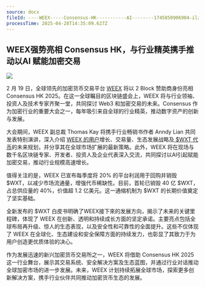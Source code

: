 ```yaml
---
source: docx
fileId: ----WEEX-----Consensus-HK-----------AI--------1745850906904-ilzss3
processTime: 2025-04-28T14:35:09.627Z
---
```


## <a id="_ttg0mweo9odq"></a>**WEEX强势亮相 Consensus HK，与行业精英携手推动以AI 赋能加密交易**

![](https://files.blocktempo.ai/images/----WEEX-----Consensus-HK-----------AI--------1745850906904-ilzss3-1745850908529-12phr9.png)



2 月 19 日，全球领先的加密货币交易平台 [WEEX](https://app.sensor.weex.tech:8106/t/wo) 将以 2 Block 赞助商身份亮相 Consensus HK 2025。在这一全球瞩目的区块链盛会上，WEEX 将与行业领袖、投资人及技术专家齐聚一堂，共同探讨 Web3 和加密交易的未来。Consensus 作为加密行业的重要大会之一，每年吸引来自全球的行业精英，推动数字资产的创新与发展。

大会期间，WEEX 副总裁 Thomas Kay 将携手行业畅销书作者 Anndy Lian 共同发表特别演讲，深入介绍 [WEEX 的用户](https://app.sensor.weex.tech:8106/t/7o)增长、交易量、生态发展战略及[ $WXT 代币](https://app.sensor.weex.tech:8106/t/vo)的未来规划，并分享其在全球市场扩展的最新策略。此外，WEEX 将在现场与数千名区块链专家、开发者、投资人及企业代表深入交流，共同探讨以AI引起赋能加密交易，推动行业规模高速增长。

值得关注的是，WEEX 已宣布每季度将 20% 的平台利润用于回购并销毁 $WXT，以减少市场流通量，增强代币稀缺性。目前，首轮已销毁 40 亿 $WXT，占总供应量的 40%，价值超 1.2 亿美元。这一通缩机制为 $WXT 的长期价值奠定了坚实基础。

全新发布的 $WXT 白皮书明确了WEEX接下來的发展方向，揭示了未来的关键里程碑，体现了 WEEX 在创新、透明和持续成长方面的坚定承诺。主要亮点包括全球布局再升级、惊人的生态表现，以及安全性和可靠性的全面提升。这些不仅体现了 WEEX 在全球化、生态建设和安全保障方面的持续发力，也彰显了其致力于为用户创造更优质体验的决心。

作为发展迅速的新兴加密货币交易所之一，WEEX 将借助 Consensus HK 2025 这一行业舞台，展示其交易系统、安全解决方案及生态蓝图，并通过行业对话推动全球加密市场的进一步发展。未来，WEEX 计划持续拓展全球市场，探索更多创新解决方案，携手行业伙伴共同推动加密货币生态的发展。

